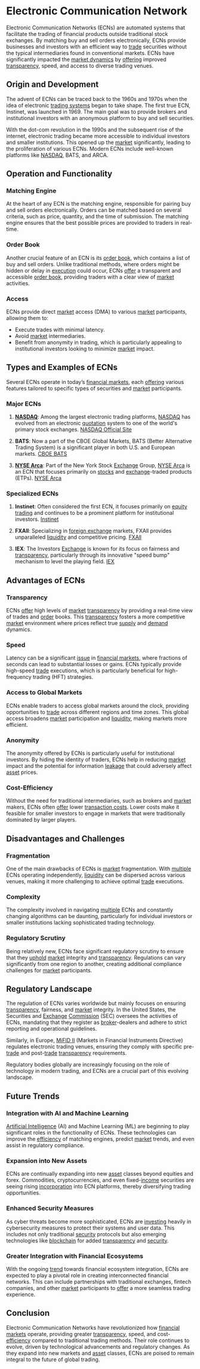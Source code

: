 # Electronic Communication Network

Electronic Communication Networks (ECNs) are automated systems that facilitate the trading of financial products outside traditional stock exchanges. By matching buy and sell orders electronically, ECNs provide businesses and investors with an efficient way to [trade](../t/trade.md) securities without the typical intermediaries found in conventional markets. ECNs have significantly impacted the [market dynamics](../m/market_dynamics.md) by [offering](../o/offering.md) improved [transparency](../t/transparency.md), speed, and access to diverse trading venues.

## Origin and Development

The advent of ECNs can be traced back to the 1960s and 1970s when the idea of electronic [trading systems](../t/trading_systems.md) began to take shape. The first true ECN, Instinet, was launched in 1969. The main goal was to provide brokers and institutional investors with an anonymous platform to buy and sell securities.

With the dot-com revolution in the 1990s and the subsequent rise of the internet, electronic trading became more accessible to individual investors and smaller institutions. This opened up the [market](../m/market.md) significantly, leading to the proliferation of various ECNs. Modern ECNs include well-known platforms like [NASDAQ](../n/nasdaq.md), BATS, and ARCA.

## Operation and Functionality

### Matching Engine

At the heart of any ECN is the matching engine, responsible for pairing buy and sell orders electronically. Orders can be matched based on several criteria, such as price, quantity, and the time of submission. The matching engine ensures that the best possible prices are provided to traders in real-time.

### Order Book

Another crucial feature of an ECN is its [order book](../o/order_book.md), which contains a list of buy and sell orders. Unlike traditional methods, where orders might be hidden or delay in [execution](../e/execution.md) could occur, ECNs [offer](../o/offer.md) a transparent and accessible [order book](../o/order_book.md), providing traders with a clear view of [market](../m/market.md) activities.

### Access

ECNs provide direct [market](../m/market.md) access (DMA) to various [market](../m/market.md) participants, allowing them to:

* Execute trades with minimal latency.
* Avoid [market](../m/market.md) intermediaries.
* Benefit from anonymity in trading, which is particularly appealing to institutional investors looking to minimize [market](../m/market.md) impact.

## Types and Examples of ECNs

Several ECNs operate in today’s [financial markets](../f/financial_market.md), each [offering](../o/offering.md) various features tailored to specific types of securities and [market](../m/market.md) participants.

### Major ECNs

1. **[NASDAQ](../n/nasdaq.md)**: Among the largest electronic trading platforms, [NASDAQ](../n/nasdaq.md) has evolved from an electronic [quotation](../q/quotation.md) system to one of the world's primary stock exchanges. [NASDAQ Official Site](https://www.nasdaq.com)
   
2. **BATS**: Now a part of the CBOE Global Markets, BATS (Better Alternative Trading System) is a significant player in both U.S. and European markets. [CBOE BATS](https://www.cboe.com)
   
3. **[NYSE Arca](../n/nyse_arca.md)**: Part of the New York Stock [Exchange](../e/exchange.md) Group, [NYSE Arca](../n/nyse_arca.md) is an ECN that focuses primarily on [stocks](../s/stock.md) and [exchange](../e/exchange.md)-traded products (ETPs). [NYSE Arca](https://www.nyse.com/markets/nyse-arca)

### Specialized ECNs

1. **Instinet**: Often considered the first ECN, it focuses primarily on [equity trading](../e/equity_trading.md) and continues to be a prominent platform for institutional investors. [Instinet](https://www.instinet.com)
   
2. **FXAll**: Specializing in [foreign exchange](../f/foreign_exchange.md) markets, FXAll provides unparalleled [liquidity](../l/liquidity.md) and competitive pricing. [FXAll](https://www.refinitiv.com/en/products/fxall-foreign-exchange-trading)
   
3. **IEX**: The Investors [Exchange](../e/exchange.md) is known for its focus on fairness and [transparency](../t/transparency.md), particularly through its innovative "speed bump" mechanism to level the playing field. [IEX](https://www.iextrading.com)

## Advantages of ECNs

### Transparency

ECNs [offer](../o/offer.md) high levels of [market](../m/market.md) [transparency](../t/transparency.md) by providing a real-time view of trades and [order](../o/order.md) books. This [transparency](../t/transparency.md) fosters a more competitive [market](../m/market.md) environment where prices reflect true [supply](../s/supply.md) and [demand](../d/demand.md) dynamics.

### Speed

Latency can be a significant [issue](../i/issue.md) in [financial markets](../f/financial_market.md), where fractions of seconds can lead to substantial losses or gains. ECNs typically provide high-speed [trade](../t/trade.md) executions, which is particularly beneficial for high-frequency trading (HFT) strategies.

### Access to Global Markets

ECNs enable traders to access global markets around the clock, providing opportunities to [trade](../t/trade.md) across different regions and time zones. This global access broadens [market](../m/market.md) participation and [liquidity](../l/liquidity.md), making markets more efficient.

### Anonymity

The anonymity offered by ECNs is particularly useful for institutional investors. By hiding the identity of traders, ECNs help in reducing [market](../m/market.md) impact and the potential for information [leakage](../l/leakage.md) that could adversely affect [asset](../a/asset.md) prices.

### Cost-Efficiency

Without the need for traditional intermediaries, such as brokers and [market](../m/market.md) makers, ECNs often [offer](../o/offer.md) lower [transaction costs](../t/transaction_costs.md). Lower costs make it feasible for smaller investors to engage in markets that were traditionally dominated by larger players.

## Disadvantages and Challenges

### Fragmentation

One of the main drawbacks of ECNs is [market](../m/market.md) fragmentation. With [multiple](../m/multiple.md) ECNs operating independently, [liquidity](../l/liquidity.md) can be dispersed across various venues, making it more challenging to achieve optimal [trade](../t/trade.md) executions.

### Complexity

The complexity involved in navigating [multiple](../m/multiple.md) ECNs and constantly changing algorithms can be daunting, particularly for individual investors or smaller institutions lacking sophisticated trading technology.

### Regulatory Scrutiny

Being relatively new, ECNs face significant regulatory scrutiny to ensure that they [uphold](../u/uphold.md) [market](../m/market.md) integrity and [transparency](../t/transparency.md). Regulations can vary significantly from one region to another, creating additional compliance challenges for [market](../m/market.md) participants.

## Regulatory Landscape

The regulation of ECNs varies worldwide but mainly focuses on ensuring [transparency](../t/transparency.md), fairness, and [market](../m/market.md) integrity. In the United States, the Securities and [Exchange](../e/exchange.md) [Commission](../c/commission.md) (SEC) oversees the activities of ECNs, mandating that they register as [broker](../b/broker.md)-dealers and adhere to strict reporting and operational guidelines.

Similarly, in Europe, [MiFID II](../m/mifid_ii.md) (Markets in Financial Instruments Directive) regulates electronic trading venues, ensuring they comply with specific pre-[trade](../t/trade.md) and post-[trade](../t/trade.md) [transparency](../t/transparency.md) requirements.

Regulatory bodies globally are increasingly focusing on the role of technology in modern trading, and ECNs are a crucial part of this evolving landscape.

## Future Trends

### Integration with AI and Machine Learning

[Artificial Intelligence](../a/artificial_intelligence_in_trading.md) (AI) and Machine Learning (ML) are beginning to play significant roles in the functionality of ECNs. These technologies can improve the [efficiency](../e/efficiency.md) of matching engines, predict [market](../m/market.md) trends, and even assist in regulatory compliance.

### Expansion into New Assets

ECNs are continually expanding into new [asset](../a/asset.md) classes beyond equities and forex. Commodities, cryptocurrencies, and even fixed-[income](../i/income.md) securities are seeing rising [incorporation](../i/incorporation.md) into ECN platforms, thereby diversifying trading opportunities.

### Enhanced Security Measures

As cyber threats become more sophisticated, ECNs are [investing](../i/investing.md) heavily in cybersecurity measures to protect their systems and user data. This includes not only traditional [security](../s/security.md) protocols but also emerging technologies like [blockchain](../b/blockchain_in_trading.md) for added [transparency](../t/transparency.md) and [security](../s/security.md).

### Greater Integration with Financial Ecosystems

With the ongoing [trend](../t/trend.md) towards financial ecosystem integration, ECNs are expected to play a pivotal role in creating interconnected financial networks. This can include partnerships with traditional exchanges, fintech companies, and other [market](../m/market.md) participants to [offer](../o/offer.md) a more seamless trading experience.

## Conclusion

Electronic Communication Networks have revolutionized how [financial markets](../f/financial_market.md) operate, providing greater [transparency](../t/transparency.md), speed, and cost-[efficiency](../e/efficiency.md) compared to traditional trading methods. Their role continues to evolve, driven by technological advancements and regulatory changes. As they expand into new markets and [asset](../a/asset.md) classes, ECNs are poised to remain integral to the future of global trading.